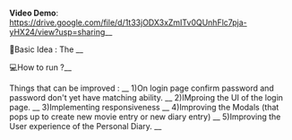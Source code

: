

**Video Demo**: https://drive.google.com/file/d/1t33jODX3xZmITv0QUnhFlc7pja-yHX24/view?usp=sharing__

🧠Basic Idea : The __

💻How to run ?__

Things that can be improved : __
1)On login page confirm password and password don't yet have matching ability. __
2)IMproing the UI of the login page. __
3)Implementing responsiveness __ 
4)Improving the Modals (that pops up to create new movie entry or new diary entry) __
5)Improving the User experience of the Personal Diary. __
